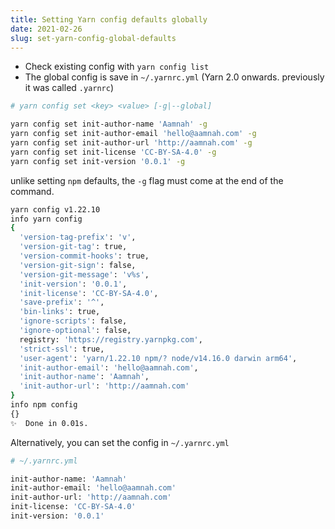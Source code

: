 ```yaml
---
title: Setting Yarn config defaults globally
date: 2021-02-26
slug: set-yarn-config-global-defaults
---
```


- Check existing config with `yarn config list`
- The global config is save in `~/.yarnrc.yml` (Yarn 2.0 onwards. previously it was called `.yarnrc`)

```bash
# yarn config set <key> <value> [-g|--global]

yarn config set init-author-name 'Aamnah' -g
yarn config set init-author-email 'hello@aamnah.com' -g
yarn config set init-author-url 'http://aamnah.com' -g
yarn config set init-license 'CC-BY-SA-4.0' -g
yarn config set init-version '0.0.1' -g
```

unlike setting `npm` defaults, the `-g` flag must come at the end of the command.

```bash
yarn config v1.22.10
info yarn config
{
  'version-tag-prefix': 'v',
  'version-git-tag': true,
  'version-commit-hooks': true,
  'version-git-sign': false,
  'version-git-message': 'v%s',
  'init-version': '0.0.1',
  'init-license': 'CC-BY-SA-4.0',
  'save-prefix': '^',
  'bin-links': true,
  'ignore-scripts': false,
  'ignore-optional': false,
  registry: 'https://registry.yarnpkg.com',
  'strict-ssl': true,
  'user-agent': 'yarn/1.22.10 npm/? node/v14.16.0 darwin arm64',
  'init-author-email': 'hello@aamnah.com',
  'init-author-name': 'Aamnah',
  'init-author-url': 'http://aamnah.com'
}
info npm config
{}
✨  Done in 0.01s.
```

Alternatively, you can set the config in `~/.yarnrc.yml`

```bash
# ~/.yarnrc.yml

init-author-name: 'Aamnah'
init-author-email: 'hello@aamnah.com'
init-author-url: 'http://aamnah.com'
init-license: 'CC-BY-SA-4.0'
init-version: '0.0.1'
```
